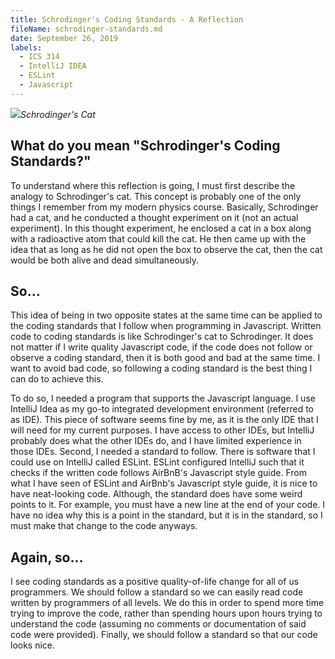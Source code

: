 ```yaml
---
title: Schrodinger's Coding Standards - A Reflection
fileName: schrodinger-standards.md
date: September 26, 2019
labels:
  - ICS 314
  - IntelliJ IDEA
  - ESLint
  - Javascript
---
```

<img class="ui image" src="../images/cat.PNG">*Schrodinger's Cat*
## What do you mean "Schrodinger's Coding Standards?"
To understand where this reflection is going, I must first describe the analogy to Schrodinger's cat. This concept is probably one of the only things I remember from my modern physics course. Basically, Schrodinger had a cat, and he conducted a thought experiment on it (not an actual experiment). In this thought experiment, he enclosed a cat in a box along with a radioactive atom that could kill the cat. He then came up with the idea that as long as he did not open the box to observe the cat, then the cat would be both alive and dead simultaneously. 

## So...
This idea of being in two opposite states at the same time can be applied to the coding standards that I follow when programming in Javascript. Written code to coding standards is like Schrodinger's cat to Schrodinger. It does not matter if I write quality Javascript code, if the code does not follow or observe a coding standard, then it is both good and bad at the same time. I want to avoid bad code, so following a coding standard is the best thing I can do to achieve this. 

To do so, I needed a program that supports the Javascript language. I use IntelliJ Idea as my go-to integrated development environment (referred to as IDE). This piece of software seems fine by me, as it is the only IDE that I will need for my current purposes. I have access to other IDEs, but IntelliJ probably does what the other IDEs do, and I have limited experience in those IDEs. Second, I needed a standard to follow. There is software that I could use on IntelliJ called ESLint. ESLint configured IntelliJ such that it checks if the written code follows AirBnB's Javascript style guide. From what I have seen of ESLint and AirBnb's Javascript style guide, it is nice to have neat-looking code. Although, the standard does have some weird points to it. For example, you must have a new line at the end of your code. I have no idea why this is a point in the standard, but it is in the standard, so I must make that change to the code anyways. 

## Again, so...
I see coding standards as a positive quality-of-life change for all of us programmers. We should follow a standard so we can easily read code written by programmers of all levels. We do this in order to spend more time trying to improve the code, rather than spending hours upon hours trying to understand the code (assuming no comments or documentation of said code were provided). Finally, we should follow a standard so that our code looks nice. 
